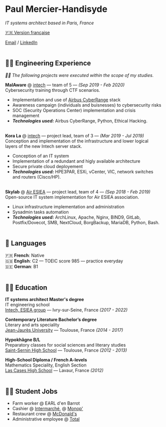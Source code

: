 # Paul Mercier-Handisyde

_IT systems architect based in Paris, France_ <br>

[🇫🇷 Version française](https://cv.handisyde.com/fr) <br>

[Email](mailto:hello@handisyde.com) / [LinkedIn](https://www.linkedin.com/in/handisyde/)
<br><br>

## 👨‍💻 Engineering Experience

_👨‍🎓 The following projects were executed within the scope of my studies._

**MalAware** @ [intech](https://www.intechinfo.fr/) &mdash; team of 5 &mdash; _(Sep 2019 - Feb 2020)_<br>
Cybersecurity training through CTF scenarios.
   * Implementation and use of [Airbus CyberRange](https://airbus-cyber-security.com/products-and-services/prevent/cyberrange/) stack
   * Awareness campaign  (individuals and buisnesses) to cybersecurity risks
   * SOC (Security Operations Center) implementation and crisis management
   * **_Technologies used:_** Airbus CyberRange, Python, Ethical Hacking.
   <br><br>

**Kora La** @ [intech](https://www.intechinfo.fr/) &mdash; project lead, team of 3 &mdash; _(Mar 2019 - Jul 2019)_<br>
Conception and implementation of the infrastructure and lower logical layers of the new Intech server stack.
   * Conception of an IT system
   * Implementation of a redundant and higly available architecture
   * Secure private cloud deployement
   * **_Technologies used:_** HPE3PAR, ESXi, vCenter, VIC, network switches and routers (Cisco/HP).
   <br><br>

**Skylab** @ [Air ESIEA](https://www.esiea.fr/association/air-2-esiea-ivry-sur-seine/) &mdash; project lead, team of 4 &mdash; _(Sep 2018 - Feb 2019)_<br>
Open-source IT system implementation for Air ESIEA association.
   * Linux infrastructure implementation and administration
   * Sysadmin tasks automation
   * **_Technologies used:_** ArchLinux, Apache, Nginx, BIND9, GitLab, Postfix/Dovecot, SMB, NextCloud, BorgBackup, MariaDB, Python, Bash.
   <br><br>

## 💬 Languages

🇫🇷 **French**: Native <br>
🇬🇧 **English**: C2 &mdash; TOEIC score 985 &mdash; practice everyday <br>
🇩🇪 **German**: B1
<br><br>

## 👨‍🎓 Education

**IT systems architect Master's degree**<br>
IT engineering school<br>
[Intech, ESIEA group](https://www.intechinfo.fr/) &mdash; Ivry-sur-Seine, France _(2017 - 2022)_ <br>

**Contemporary Literature Bachelor’s degree**<br>
Literary and arts speciality<br>
[Jean-Jaurès University](https://www.univ-tlse2.fr/accueil/formation-insertion/licence-lettres-modernes) &mdash; Toulouse, France _(2014 - 2017)_

**Hypokhâgne B/L**<br>
Preparatory classes for social sciences and literary studies<br>
[Saint-Sernin High School](https://saint-sernin.mon-ent-occitanie.fr/classes-preparatoires-bl-lss/presentation-de-la-filere-bl/) &mdash; Toulouse, France _(2012 - 2013)_

**High-School Diploma / French A-levels**<br>
Mathematics Speciality, English Section<br>
[Las Cases High School](https://las-cases.mon-ent-occitanie.fr/) &mdash; Lavaur, France _(2012)_
<br><br>

## 👨‍🔧 Student Jobs

* Farm worker @ EARL d'en Barrot
* Cashier @ [Intermarché](https://www.intermarche.com), @ [Monop'](https://www.monoprix.fr)
* Restaurant crew @ [McDonald's](https://www.mcdonalds.com)
* Administrative employee @ [Total](https://www.totalenergies.com)
  <br><br>